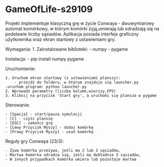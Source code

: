 # GameOfLife-s29109


Projekt implementuje klasyczną grę w życie Conwaya - dwuwymiarowy automat komórkowy, w którym komórki żyją,umierają lub odradzają się na podstawie liczby sąsiadów.
Aplikacja posiada interfejs graficzny użytkownika oraz ekran startowy z ustawieniami gry.


Wymagania:
    1. Zainstalowane biblioteki:
        - numpy
        - pygame


Instalacja:
    - pip install numpy pygame


Uruchomienie:

    1. Uruchom ekran startowy (z ustawieniami planszy):
        - przejdź do folderu, w którym znajduje się launcher.py
	-uruchom program: python launcher.py
    2. Wprowadź parametry (liczba kolumn,wierszy,FPS)
    3. Kliknij na przycisk 'Start gry', a uruchomi się plansza w pygame



Sterowanie:

    - [Spacja] - start/pauza symulacji
    - [C] - czyść planszę
    - [ESC] - zakończ grę
    - [Lewy Przycisk Myszy] - dodaj komórkę
    - [Prawy Przycisk Myszy] - usuń komórkę

Reguły gry Conwaya (23/3):

    - Żywa komórka przeżywa, jeśli ma 2 lub 3 sąsiadów,
    - Martwa komórka odradza się, jeśli ma dokładnie 3 sąsiadów,
    - W innych przypadkach komórka umiera lub pozostaje martwa

